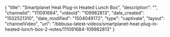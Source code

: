 {
    "title": "Smartplanet Heat Plug-in Heated Lunch Box",
    "description": "",
    "channelid": "111091684",
    "videoid": "109982813",
    "date_created": "1502521310",
    "date_modified": "1504049172",
    "type": "captivate",
    "layout": "channelVideo",
    "url": "\/bbbusa-latest-videos\/smartplanet-heat-plug-in-heated-lunch-box-2-notes\/111091684-109982813"
}
